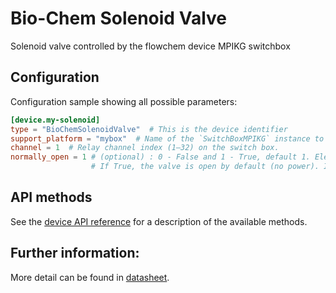 # Bio-Chem Solenoid Valve

Solenoid valve controlled by the flowchem device MPIKG switchbox

## Configuration
Configuration sample showing all possible parameters:

```toml
[device.my-solenoid]
type = "BioChemSolenoidValve"  # This is the device identifier
support_platform = "mybox"  # Name of the `SwitchBoxMPIKG` instance to bind to (key in SwitchBoxMPIKG.INSTANCES`).
channel = 1  # Relay channel index (1–32) on the switch box.
normally_open = 1 # (optional) : 0 - False and 1 - True, default 1. Electrical/flow logic of the valve. 
                  # If True, the valve is open by default (no power). If False, the valve is closed by default (no power).
```

## API methods

See the [device API reference](../../api/biochem_solenoid/solenoid_valve.md) for a description of the available methods.

## Further information:

More detail can be found in [datasheet](biochem_solenoids.pdf).


